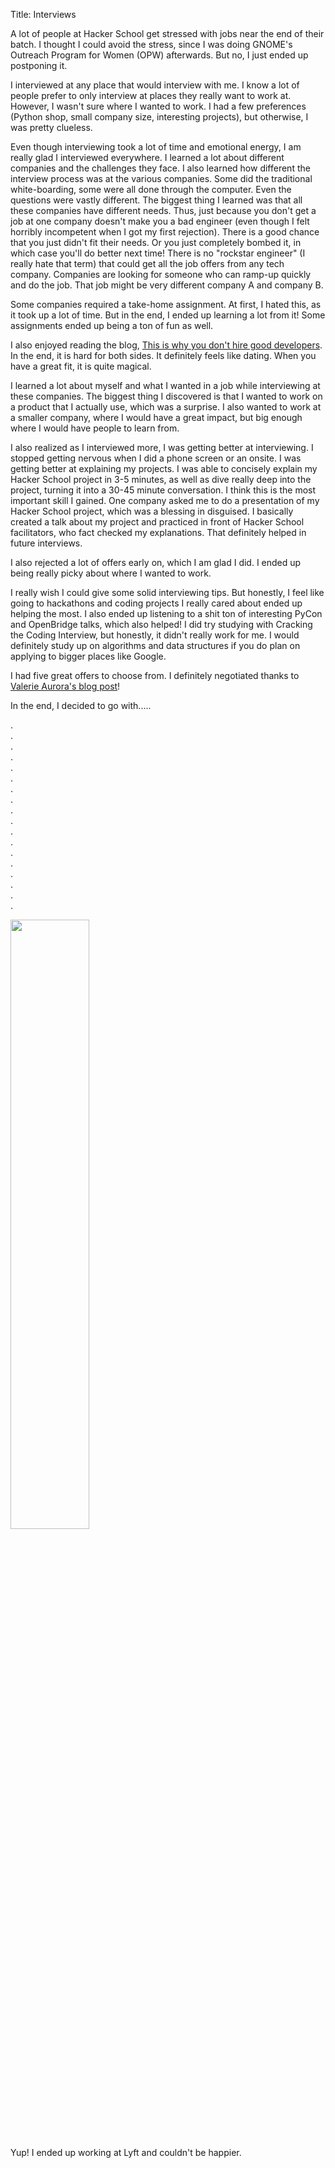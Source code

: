 Title: Interviews

A lot of people at Hacker School get stressed with jobs near the end of their batch. I thought I could avoid the stress, since I was doing GNOME's Outreach Program for Women (OPW) afterwards. But no, I just ended up postponing it.

I interviewed at any place that would interview with me. I know a lot of people prefer to only interview at places they really want to work at. However, I wasn't sure where I wanted to work. I had a few preferences (Python shop, small company size, interesting projects), but otherwise, I was pretty clueless.

Even though interviewing took a lot of time and emotional energy, I am really glad I interviewed everywhere. I learned a lot about different companies and the challenges they face. I also learned how different the interview process was at the various companies. Some did the traditional white-boarding, some were all done through the computer. Even the questions were vastly different. The biggest thing I learned was that all these companies have different needs. Thus, just because you don't get a job at one company doesn't make you a bad engineer (even though I felt horribly incompetent when I got my first rejection). There is a good chance that you just didn't fit their needs. Or you just completely bombed it, in which case you'll do better next time! There is no "rockstar engineer" (I really hate that term) that could get all the job offers from any tech company. Companies are looking for someone who can ramp-up quickly and do the job. That job might be very different company A and company B.

Some companies required a take-home assignment. At first, I hated this, as it took up a lot of time. But in the end, I ended up learning a lot from it! Some assignments ended up being a ton of fun as well.

I also enjoyed reading the blog, [This is why you don't hire good developers](http://qz.com/258066/this-is-why-you-dont-hire-good-developers/). In the end, it is hard for both sides. It definitely feels like dating. When you have a great fit, it is quite magical.

I learned a lot about myself and what I wanted in a job while interviewing at these companies. The biggest thing I discovered is that I wanted to work on a product that I actually use, which was a surprise. I also wanted to work at a smaller company, where I would have a great impact, but big enough where I would have people to learn from.

I also realized as I interviewed more, I was getting better at interviewing. I stopped getting nervous when I did a phone screen or an onsite. I was getting better at explaining my projects. I was able to concisely explain my Hacker School project in 3-5 minutes, as well as dive really deep into the project, turning it into a 30-45 minute conversation. I think this is the most important skill I gained. One company asked me to do a presentation of my Hacker School project, which was a blessing in disguised. I basically created a talk about my project and practiced in front of Hacker School facilitators, who fact checked my explanations. That definitely helped in future interviews.

I also rejected a lot of offers early on, which I am glad I did. I ended up being really picky about where I wanted to work.

I really wish I could give some solid interviewing tips. But honestly, I feel like going to hackathons and coding projects I really cared about ended up helping the most. I also ended up listening to a shit ton of interesting PyCon and OpenBridge talks, which also helped! I did try studying with Cracking the Coding Interview, but honestly, it didn't really work for me. I would definitely study up on algorithms and data structures if you do plan on applying to bigger places like Google.

I had five great offers to choose from. I definitely negotiated thanks to [Valerie Aurora's blog post](http://valerieaurora.org/howto_salary/)!

In the end, I decided to go with.....

.
<br>
.
<br>
.
<br>
.
<br>
.
<br>
.
<br>
.
<br>
.
<br>
.
<br>
.
<br>
.
<br>
.
<br>
.
<br>
.
<br>
.
<br>
.
<br>
.
<br>
.
<br>


 <img src='/images/Lyft_logo.png' style="width: 50%; height: 50%" />

Yup! I ended up working at Lyft and couldn't be happier.
